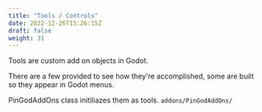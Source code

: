 ```yaml
---
title: "Tools / Controls"
date: 2022-12-26T15:26:15Z
draft: false
weight: 31
---
```


Tools are custom add on objects in Godot.

There are a few provided to see how they're accomplished, some are built so they appear in Godot menus. 

PinGodAddOns class initiliazes them as tools. `addons/PinGodAddOns/`

